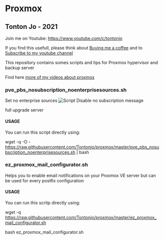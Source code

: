 # Proxmox

## Tonton Jo - 2021
Join me on Youtube: https://www.youtube.com/c/tontonjo

If you find this usefull, please think about [Buying me a coffee](https://www.buymeacoffee.com/tontonjo)
and to [Subscribe to my youtube channel](http://youtube.com/channel/UCnED3K6K5FDUp-x_8rwpsZw?sub_confirmation=1)

This repository contains somes scripts and tips for Proxmox hypervisor and backup server

Find here [more of my videos about proxmox](https://i.ibb.co/VY57ty3/Screenshot-2021-05-25-094719.png)


### pve_pbs_nosubscription_noenterprisesources.sh
Set no enterprise sources
![Script](https://i.ibb.co/RPSBf0P/Screenshot-2020-09-18-104948.png)
Disable no subscription message

full upgrade server

#### USAGE

You can run this script directly using:

wget -q -O - https://raw.githubusercontent.com/Tontonjo/proxmox/master/pve_pbs_nosubscription_noenterprisesources.sh | bash

### ez_proxmox_mail_configurator.sh
Helps you to enable email notifications on your Proxmox VE server but can be used for every postfix configuration

#### USAGE
You can run this scritp directly using:

wget -q https://raw.githubusercontent.com/Tontonjo/proxmox/master/ez_proxmox_mail_configurator.sh

bash ez_proxmox_mail_configurator.sh
